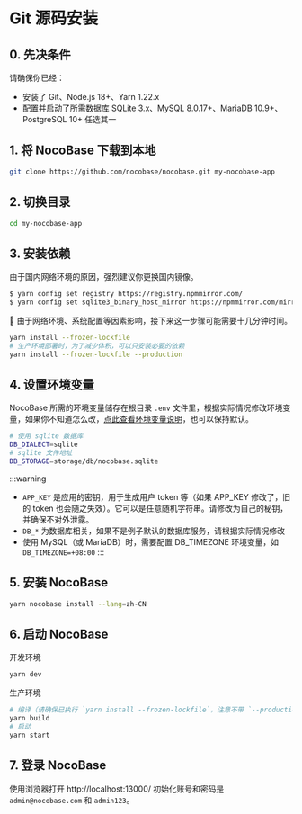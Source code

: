 # Git 源码安装

## 0. 先决条件

请确保你已经：

- 安装了 Git、Node.js 18+、Yarn 1.22.x
- 配置并启动了所需数据库 SQLite 3.x、MySQL 8.0.17+、MariaDB 10.9+、PostgreSQL 10+ 任选其一

## 1. 将 NocoBase 下载到本地

```bash
git clone https://github.com/nocobase/nocobase.git my-nocobase-app
```

## 2. 切换目录

```bash
cd my-nocobase-app
```

## 3. 安装依赖

由于国内网络环境的原因，强烈建议你更换国内镜像。

```bash
$ yarn config set registry https://registry.npmmirror.com/
$ yarn config set sqlite3_binary_host_mirror https://npmmirror.com/mirrors/sqlite3/
```

📢 由于网络环境、系统配置等因素影响，接下来这一步骤可能需要十几分钟时间。

```bash
yarn install --frozen-lockfile
# 生产环境部署时，为了减少体积，可以只安装必要的依赖
yarn install --frozen-lockfile --production
```

## 4. 设置环境变量

NocoBase 所需的环境变量储存在根目录 `.env` 文件里，根据实际情况修改环境变量，如果你不知道怎么改，[点此查看环境变量说明](../env.md)，也可以保持默认。

```bash
# 使用 sqlite 数据库
DB_DIALECT=sqlite
# sqlite 文件地址
DB_STORAGE=storage/db/nocobase.sqlite
```

:::warning
- `APP_KEY` 是应用的密钥，用于生成用户 token 等（如果 APP_KEY 修改了，旧的 token 也会随之失效）。它可以是任意随机字符串。请修改为自己的秘钥，并确保不对外泄露。
- `DB_*` 为数据库相关，如果不是例子默认的数据库服务，请根据实际情况修改
- 使用 MySQL（或 MariaDB）时，需要配置 DB_TIMEZONE 环境变量，如 `DB_TIMEZONE=+08:00`
:::

## 5. 安装 NocoBase

```bash
yarn nocobase install --lang=zh-CN
```

## 6. 启动 NocoBase

开发环境

```bash
yarn dev
```

生产环境

```bash
# 编译（请确保已执行 `yarn install --frozen-lockfile`，注意不带 `--production`）
yarn build
# 启动
yarn start
```

## 7. 登录 NocoBase

使用浏览器打开 http://localhost:13000/ 初始化账号和密码是 `admin@nocobase.com` 和 `admin123`。
